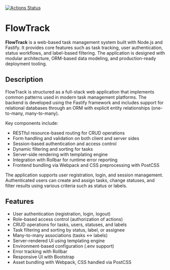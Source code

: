 [![Actions Status](https://github.com/opifexM/backend-project-6/actions/workflows/hexlet-check.yml/badge.svg)](https://github.com/opifexM/backend-project-6/actions)


# FlowTrack

**FlowTrack** is a web-based task management system built with Node.js and Fastify. It provides core features such as task tracking, user authentication, status workflows, and label-based filtering. The application is designed with modular architecture, ORM-based data modeling, and production-ready deployment tooling.

## Description
FlowTrack is structured as a full-stack web application that implements common patterns used in modern task management platforms. The backend is developed using the Fastify framework and includes support for relational databases through an ORM with explicit entity relationships (one-to-many, many-to-many).

Key components include:

- RESTful resource-based routing for CRUD operations
- Form handling and validation on both client and server sides
- Session-based authentication and access control
- Dynamic filtering and sorting for tasks
- Server-side rendering with templating engine
- Integration with Rollbar for runtime error reporting
- Frontend bundling via Webpack and CSS preprocessing with PostCSS

The application supports user registration, login, and session management. Authenticated users can create and assign tasks, change statuses, and filter results using various criteria such as status or labels.

## Features

- User authentication (registration, login, logout)
- Role-based access control (authorization of actions)
- CRUD operations for tasks, users, statuses, and labels
- Task filtering and sorting by status, label, or assignee
- Many-to-many associations (tasks ↔ labels)
- Server-rendered UI using templating engine
- Environment-based configuration (.env support)
- Error tracking with Rollbar
- Responsive UI with Bootstrap
- Asset bundling with Webpack, CSS handled via PostCSS
